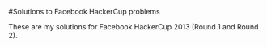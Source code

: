 #Solutions to Facebook HackerCup problems

These are my solutions for Facebook HackerCup 2013 (Round 1 and Round 2).
